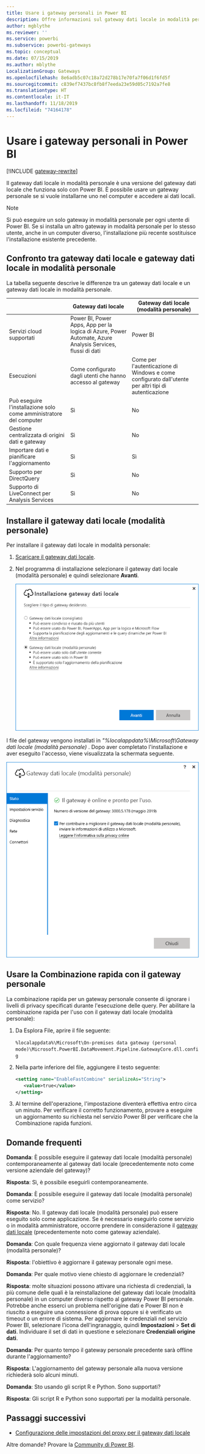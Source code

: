 ```yaml
---
title: Usare i gateway personali in Power BI
description: Offre informazioni sul gateway dati locale in modalità personale per Power BI che i singoli utenti possono usare per la connessione ai dati locali.
author: mgblythe
ms.reviewer: ''
ms.service: powerbi
ms.subservice: powerbi-gateways
ms.topic: conceptual
ms.date: 07/15/2019
ms.author: mblythe
LocalizationGroup: Gateways
ms.openlocfilehash: 8e6adb5c07c18a72d278b17e70fa7f06d1f6fd5f
ms.sourcegitcommit: c839ef7437bc8fb8f7eeda23e59d05c7192a7fe8
ms.translationtype: HT
ms.contentlocale: it-IT
ms.lasthandoff: 11/18/2019
ms.locfileid: "74164178"
---
```

# <a name="use-personal-gateways-in-power-bi"></a>Usare i gateway personali in Power BI

[!INCLUDE [gateway-rewrite](includes/gateway-rewrite.md)]

Il gateway dati locale in modalità personale è una versione del gateway dati locale che funziona solo con Power BI. È possibile usare un gateway personale se si vuole installarne uno nel computer e accedere ai dati locali.

> [!NOTE]
> Si può eseguire un solo gateway in modalità personale per ogni utente di Power BI. Se si installa un altro gateway in modalità personale per lo stesso utente, anche in un computer diverso, l'installazione più recente sostituisce l'installazione esistente precedente.

## <a name="on-premises-data-gateway-vs-on-premises-data-gateway-personal-mode"></a>Confronto tra gateway dati locale e gateway dati locale in modalità personale

La tabella seguente descrive le differenze tra un gateway dati locale e un gateway dati locale in modalità personale.

|   |Gateway dati locale | Gateway dati locale (modalità personale) |
| ---- | ---- | ---- |
|Servizi cloud supportati |Power BI, Power Apps, App per la logica di Azure, Power Automate, Azure Analysis Services, flussi di dati |Power BI |
|Esecuzioni |Come configurato dagli utenti che hanno accesso al gateway |Come per l'autenticazione di Windows e come configurato dall'utente per altri tipi di autenticazione |
|Può eseguire l'installazione solo come amministratore del computer |Sì |No |
|Gestione centralizzata di origini dati e gateway |Sì |No |
|Importare dati e pianificare l'aggiornamento |Sì |Sì |
|Supporto per DirectQuery |Sì |No |
|Supporto di LiveConnect per Analysis Services |Sì |No |

## <a name="install-the-on-premises-data-gateway-personal-mode"></a>Installare il gateway dati locale (modalità personale)

Per installare il gateway dati locale in modalità personale:

1. [Scaricare il gateway dati locale](https://go.microsoft.com/fwlink/?LinkId=820925&clcid=0x409).

2. Nel programma di installazione selezionare il gateway dati locale (modalità personale) e quindi selezionare **Avanti**.

   ![Selezionare il gateway dati locale (modalità personale)](media/service-gateway-personal-mode/personal-gateway-select.png)

I file del gateway vengono installati in _"%localappdata%\Microsoft\Gateway dati locale (modalità personale)_ . Dopo aver completato l'installazione e aver eseguito l'accesso, viene visualizzata la schermata seguente.

![Gateway dati locale (modalità personale) con esito positivo](media/service-gateway-personal-mode/personal-gateway-complete.png)

## <a name="use-fast-combine-with-the-personal-gateway"></a>Usare la Combinazione rapida con il gateway personale

La combinazione rapida per un gateway personale consente di ignorare i livelli di privacy specificati durante l'esecuzione delle query. Per abilitare la combinazione rapida per l'uso con il gateway dati locale (modalità personale):

1. Da Esplora File, aprire il file seguente:

   `%localappdata%\Microsoft\On-premises data gateway (personal mode)\Microsoft.PowerBI.DataMovement.Pipeline.GatewayCore.dll.config`

2. Nella parte inferiore del file, aggiungere il testo seguente:

    ```xml
    <setting name="EnableFastCombine" serializeAs="String">
       <value>true</value>
    </setting>
    ```

3. Al termine dell'operazione, l'impostazione diventerà effettiva entro circa un minuto. Per verificare il corretto funzionamento, provare a eseguire un aggiornamento su richiesta nel servizio Power BI per verificare che la Combinazione rapida funzioni.

## <a name="frequently-asked-questions-faq"></a>Domande frequenti

**Domanda**: È possibile eseguire il gateway dati locale (modalità personale) contemporaneamente al gateway dati locale (precedentemente noto come versione aziendale del gateway)?
  
**Risposta**: Sì, è possibile eseguirli contemporaneamente.

**Domanda**: È possibile eseguire il gateway dati locale (modalità personale) come servizio?
  
**Risposta**: No. Il gateway dati locale (modalità personale) può essere eseguito solo come applicazione. Se è necessario eseguirlo come servizio o in modalità amministratore, occorre prendere in considerazione il [gateway dati locale](/data-integration/gateway/service-gateway-onprem) (precedentemente noto come gateway aziendale).

**Domanda**: Con quale frequenza viene aggiornato il gateway dati locale (modalità personale)?
  
**Risposta**: l'obiettivo è aggiornare il gateway personale ogni mese.

**Domanda**: Per quale motivo viene chiesto di aggiornare le credenziali?
  
**Risposta**: molte situazioni possono attivare una richiesta di credenziali, la più comune delle quali è la reinstallazione del gateway dati locale (modalità personale) in un computer diverso rispetto al gateway Power BI personale. Potrebbe anche esserci un problema nell'origine dati e Power BI non è riuscito a eseguire una connessione di prova oppure si è verificato un timeout o un errore di sistema. Per aggiornare le credenziali nel servizio Power BI, selezionare l'icona dell'ingranaggio, quindi **Impostazioni** > **Set di dati**. Individuare il set di dati in questione e selezionare **Credenziali origine dati**.

**Domanda**: Per quanto tempo il gateway personale precedente sarà offline durante l'aggiornamento?
  
**Risposta**: L'aggiornamento del gateway personale alla nuova versione richiederà solo alcuni minuti.

**Domanda**: Sto usando gli script R e Python. Sono supportati?
  
**Risposta**: Gli script R e Python sono supportati per la modalità personale.

## <a name="next-steps"></a>Passaggi successivi

* [Configurazione delle impostazioni del proxy per il gateway dati locale](/data-integration/gateway/service-gateway-proxy)  

Altre domande? Provare la [Community di Power BI](https://community.powerbi.com/).
